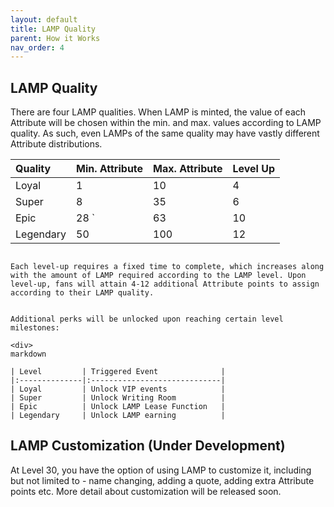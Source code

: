 ```yaml
---
layout: default
title: LAMP Quality
parent: How it Works
nav_order: 4
---
```


## LAMP Quality

There are four LAMP qualities. When LAMP is minted, the value of each Attribute will be chosen within the min. and max. values according to LAMP quality. As such, even LAMPs of the same quality may have vastly different Attribute distributions. 

<div class="code-example" markdown="2">

| Quality      | Min. Attribute   | Max. Attribute   | Level Up      |
|:-------------|:-----------------|:-----------------|:--------------|
| Loyal        | 1                | 10               | 4             |
| Super        | 8                | 35               | 6             |
| Epic         | 28           `   | 63               | 10            |
| Legendary    | 50               | 100              | 12            |
```

Each level-up requires a fixed time to complete, which increases along with the amount of LAMP required according to the LAMP level. Upon level-up, fans will attain 4-12 additional Attribute points to assign according to their LAMP quality. 


Additional perks will be unlocked upon reaching certain level milestones:

<div>
markdown
  
| Level         | Triggered Event              | 
|:--------------|:-----------------------------|
| Loyal         | Unlock VIP events            |  
| Super         | Unlock Writing Room          |  
| Epic          | Unlock LAMP Lease Function   |         
| Legendary     | Unlock LAMP earning          | 
```

## LAMP Customization (Under Development)

At Level 30, you have the option of using LAMP to customize it, including but not limited to - name changing, adding a quote, adding extra Attribute points etc. More detail about customization will be released soon.
